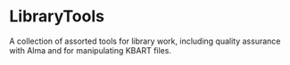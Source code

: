 # LibraryTools
A collection of assorted tools for library work, including quality assurance with Alma and for manipulating KBART files.
